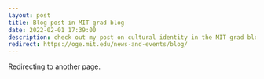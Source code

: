 ```yaml
---
layout: post
title: Blog post in MIT grad blog
date: 2022-02-01 17:39:00
description: check out my post on cultural identity in the MIT grad blog
redirect: https://oge.mit.edu/news-and-events/blog/
---
```


Redirecting to another page.
